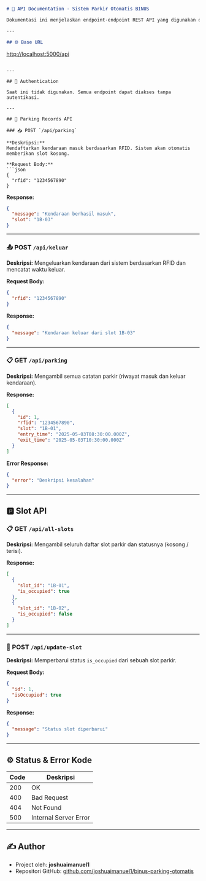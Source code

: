 ```md
# 📘 API Documentation - Sistem Parkir Otomatis BINUS

Dokumentasi ini menjelaskan endpoint-endpoint REST API yang digunakan dalam sistem parkir otomatis, termasuk untuk mengelola pengguna, slot parkir, dan catatan parkir (masuk dan keluar).

---

## 🌐 Base URL
```

[http://localhost:5000/api](http://localhost:5000/api)

````

---

## 🔐 Authentication

Saat ini tidak digunakan. Semua endpoint dapat diakses tanpa autentikasi.

---

## 🚗 Parking Records API

### 📥 POST `/api/parking`

**Deskripsi:**
Mendaftarkan kendaraan masuk berdasarkan RFID. Sistem akan otomatis memberikan slot kosong.

**Request Body:**
```json
{
  "rfid": "1234567890"
}
````

**Response:**

```json
{
  "message": "Kendaraan berhasil masuk",
  "slot": "1B-03"
}
```

---

### 📤 POST `/api/keluar`

**Deskripsi:**
Mengeluarkan kendaraan dari sistem berdasarkan RFID dan mencatat waktu keluar.

**Request Body:**

```json
{
  "rfid": "1234567890"
}
```

**Response:**

```json
{
  "message": "Kendaraan keluar dari slot 1B-03"
}
```

---

### 📋 GET `/api/parking`

**Deskripsi:**
Mengambil semua catatan parkir (riwayat masuk dan keluar kendaraan).

**Response:**

```json
[
  {
    "id": 1,
    "rfid": "1234567890",
    "slot": "1B-01",
    "entry_time": "2025-05-03T08:30:00.000Z",
    "exit_time": "2025-05-03T10:30:00.000Z"
  }
]
```

**Error Response:**

```json
{
  "error": "Deskripsi kesalahan"
}
```

---

## 🅿️ Slot API

### 📋 GET `/api/all-slots`

**Deskripsi:**
Mengambil seluruh daftar slot parkir dan statusnya (kosong / terisi).

**Response:**

```json
[
  {
    "slot_id": "1B-01",
    "is_occupied": true
  },
  {
    "slot_id": "1B-02",
    "is_occupied": false
  }
]
```

---

### 🔄 POST `/api/update-slot`

**Deskripsi:**
Memperbarui status `is_occupied` dari sebuah slot parkir.

**Request Body:**

```json
{
  "id": 1,
  "isOccupied": true
}
```

**Response:**

```json
{
  "message": "Status slot diperbarui"
}
```

---

## ⚙️ Status & Error Kode

| Code | Deskripsi             |
| ---- | --------------------- |
| 200  | OK                    |
| 400  | Bad Request           |
| 404  | Not Found             |
| 500  | Internal Server Error |

---

## ✍️ Author

- Project oleh: **joshuaimanuel1**
- Repositori GitHub: [github.com/joshuaimanuel1/binus-parking-otomatis](https://github.com/joshuaimanuel1/binus-parking-otomatis)

```

```
